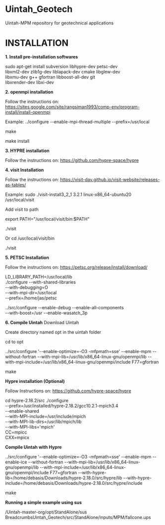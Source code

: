 # Uintah_Geotech
Uintah-MPM repository for geotechnical applications

# INSTALLATION

**1. Install pre-installation softwares**

sudo apt-get install subversion libhypre-dev petsc-dev \
libxml2-dev zlib1g-dev liblapack-dev cmake libglew-dev \
libxmu-dev g++ gfortran libboost-all-dev git \
libxrender-dev libxi-dev

**2. openmpi installation**

Follow the instructions on: https://sites.google.com/site/rangsiman1993/comp-env/program-install/install-openmpi

Example: ../configure --enable-mpi-thread-multiple --prefix=/usr/local

make

make install

**3. HYPRE installation**

Follow the instructions on: https://github.com/hypre-space/hypre

**4. visit Installation**

Follow the instructions on:  https://visit-dav.github.io/visit-website/releases-as-tables/

Example: sudo ./visit-install3_2_1 3.2.1 linux-x86_64-ubuntu20  /usr/local/visit

Add visit to path

export PATH="/usr/local/visit/bin:$PATH"

./visit

Or cd /usr/local/visit/bin

./visit

**5. PETSC Installation**

Follow the instructions on: https://petsc.org/release/install/download/

LD_LIBRARY_PATH=/usr/local/lib \
./configure --with-shared-libraries \
--with-debugging=O \
--with-mpi-dir=/usr/local\
--prefix=/home/jas/petsc

../src/configure --enable-debug --enable-all-components \
--with-boost=/usr --enable-wasatch_3p

**6. Compile  Uintah**
Download Uintah

Create directory named opt in the uintah folder

cd to opt

../src/configure '--enable-optimize=-O3 -mfpmath=sse' --enable-mpm --without-fortran --with-mpi-lib=/usr/lib/x86_64-linux-gnu/openmpi/lib --with-mpi-include=/usr/lib/x86_64-linux-gnu/openmpi/include F77=gfortran

make

**Hypre installation (Optional)**

Follow Instructions on: https://github.com/hypre-space/hypre

cd hypre-2.18.2/src
./configure \
    --prefix=/usr/installed/hypre-2.18.2/gcc10.2.1-mpich3.4 \
    --enable-shared \
    --with-MPI-include=/usr/include/mpich \
    --with-MPI-lib-dirs=/usr/lib/mpich/lib \
    --with-MPI-libs='mpich' \
    CC=mpicc \
    CXX=mpicx

**Compile Uintah with Hypre**

../src/configure '--enable-optimize=-O3 -mfpmath=sse' --enable-mpm  --enable-ice --without-fortran --with-mpi-lib=/usr/lib/x86_64-linux-gnu/openmpi/lib --with-mpi-include=/usr/lib/x86_64-linux-gnu/openmpi/include F77=gfortran  --with-hypre-lib=/home/debasis/Downloads/hypre-2.18.0/src/hypre/lib  --with-hypre-include=/home/debasis/Downloads/hypre-2.18.0/src/hypre/include

make

**Running a simple example using sus**

/Uintah-master-org/opt/StandAlone/sus  BreadcrumbsUintah_Geotech/src/StandAlone/inputs/MPM/fallcone.ups



